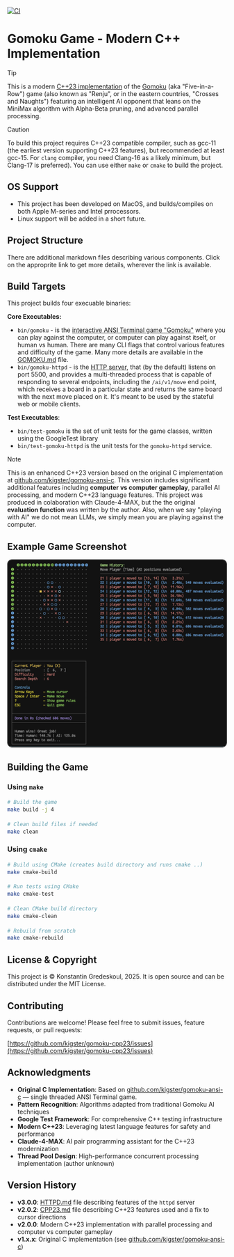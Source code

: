 [![CI](https://github.com/kigster/gomoku-cpp23/actions/workflows/ci.yml/badge.svg)](https://github.com/kigster/gomoku-cpp23/actions/workflows/ci.yml)

# Gomoku Game - Modern C++ Implementation 

> [!TIP]
> This is a modern [C++23 implementation](doc/CPP23.md) of the [Gomoku](https://en.wikipedia.org/wiki/Gomoku) (aka "Five-in-a-Row") game (also known as "Renju", or in the eastern countries, "Crosses and Naughts") featuring an intelligent AI opponent that leans on the MiniMax algorithm with Alpha-Beta pruning, and advanced parallel processing.  

> [!CAUTION]
> To build this project requires C++23 compatible compiler, such as gcc-11 (the earliest version supporting C++23 features), but recommended at least gcc-15. For `clang` compiler, you need Clang-16 as a likely minimum, but Clang-17 is preferred). You can use either `make` or `cmake` to build the project.

## OS Support

* This project has been developed on MacOS, and builds/compiles on both Apple M-series and Intel prrocessors.
* Linux support will be added in a short future.

## Project Structure

There are additional markdown files describing various components. Click on the approprite link to get more details, wherever the link is available.

## Build Targets

This project builds four execuable binaries:

**Core Executables:**

* `bin/gomoku` - is the [interactive ANSI Terminal game "Gomoku"](doc/GOMOKU.md) where you can play against the computer, or computer can play against itself, or human vs human. There are many CLI flags that control various features and difficulty of the game. Many more details are available in the [GOMOKU.md](doc/GOMOKU.md) file.
* `bin/gomoku-httpd` - is the [HTTP server](doc/HTTPD.md), that (by the default) listens on port 5500, and provides a multi-threaded process that is capable of responding to several endpoints, including the `/ai/v1/move` end point, which receives a board in a particular state and returns the same board with the next move placed on it. It's meant to be used by the stateful web or mobile clients.

**Test Executables**:

* `bin/test-gomoku` is the set of unit tests for the game classes, written using the GoogleTest library
* `bin/test-gomoku-httpd` is the unit tests for the `gomoku-httpd` service.

> [!NOTE]  
> This is an enhanced C++23 version based on the original C implementation at [github.com/kigster/gomoku-ansi-c](https://github.com/kigster/gomoku-ansi-c/). This version includes significant additional features including **computer vs computer gameplay**, parallel AI processing, and modern C++23 language features. This project was produced in colaboration with Claude-4-MAX, but the the original **evaluation function** was written by the author. Also, when we say "playing with AI" we do not mean LLMs, we simply mean you are playing against the computer.

## Example Game Screenshot

<img src="doc/gomoku-play-on-hard.png" width="700" border="1" style=" border-radius: 10px"/>

## Building the Game

### Using `make`

```bash
# Build the game
make build -j 4

# Clean build files if needed
make clean
```

### Using `cmake`

```bash
# Build using CMake (creates build directory and runs cmake ..)
make cmake-build

# Run tests using CMake
make cmake-test

# Clean CMake build directory
make cmake-clean

# Rebuild from scratch
make cmake-rebuild
```

## License & Copyright

This project is © Konstantin Gredeskoul, 2025. It is open source and can be distributed under the MIT License.

## Contributing

Contributions are welcome! Please feel free to submit issues, feature requests, or pull requests:

[https://github.com/kigster/gomoku-cpp23/issues](https://github.com/kigster/gomoku-cpp23/issues)

## Acknowledgments

- **Original C Implementation**: Based on [github.com/kigster/gomoku-ansi-c](https://github.com/kigster/gomoku-ansi-c/) — single threaded ANSI Terminal game.
- **Pattern Recognition**: Algorithms adapted from traditional Gomoku AI techniques
- **Google Test Framework**: For comprehensive C++ testing infrastructure
- **Modern C++23**: Leveraging latest language features for safety and performance
- **Claude-4-MAX**: AI pair programming assistant for the C++23 modernization
- **Thread Pool Design**: High-performance concurrent processing implementation (author unknown)

## Version History

- **v3.0.0**: [HTTPD.md](doc/HTTPD.md) file describing features of the `httpd` server
- **v2.0.2**: [CPP23.md](doc/CPP32.md) file describing C++23 features used and a fix to cursor directions
- **v2.0.0**: Modern C++23 implementation with parallel processing and computer vs computer gameplay
- **v1.x.x**: Original C implementation (see [github.com/kigster/gomoku-ansi-c](https://github.com/kigster/gomoku-ansi-c/))


